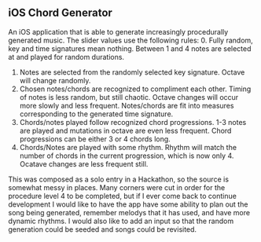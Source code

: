 ## iOS Chord Generator
An iOS application that is able to generate increasingly procedurally generated
music. The slider values use the following rules:
0. Fully random, key and time signatures mean nothing. Between 1 and 4 notes are
selected at and played for random durations.
1. Notes are selected from the randomly selected key signature. Octave will
change randomly.
2. Chosen notes/chords are recognized to compliment each other. Timing of notes
is less random, but still chaotic. Octave changes will occur more slowly and
less frequent. Notes/chords are fit into measures corresponding to the generated
time signature.
3. Chords/notes played follow recognized chord progressions. 1-3 notes are played
and mutations in octave are even less frequent. Chord progressions can be either
3 or 4 chords long.
4. Chords/Notes are played with some rhythm. Rhythm will match the number of
chords in the current progression, which is now only 4. Ocatave changes are less
frequent still.

This was composed as a solo entry in a Hackathon, so the source is somewhat
messy in places. Many corners were cut in order for the procedure level 4 to be
completed, but if I ever come back to continue development I would like to have
the app have some ability to plan out the song being generated, remember melodys
that it has used, and have more dynamic rhythms. I would also like to add an
input so that the random generation could be seeded and songs could be revisited.
